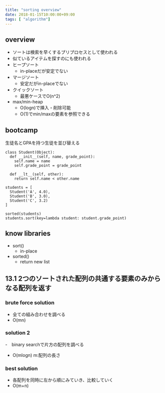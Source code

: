 ```yaml
---
title: "sorting overview"
date: 2018-01-15T10:00:00+09:00
tags: [ "algorithm"]
---
```


## overview
- ソートは検索を早くするプリプロセスとして使われる
- 似ているアイテムを探すのにも使われる
- ヒープソート
  - in-placeだが安定でない
- マージソート
  - 安定だがin-placeでない
- クイックソート
  - 最悪ケースでO(n^2)
- max/min-heap
  - O(logn)で挿入・削除可能
  - O(1)でmin/maxの要素を参照できる
  
## bootcamp
生徒名とGPAを持つ生徒を並び替える

```
class Student(Object):
  def __init__(self, name, grade_point):
    self.name = name
    self.grade_point = grade_point
    
  def __lt__(self, other):
    return self.name < other.name
    
students = [
  Student('A', 4.0),
  Student('B', 3.0),
  Student('C', 3.2)
]

sorted(students)
students.sort(key=lambda student: student.grade_point)
```

## know libraries
- sort()
  - in-place
- sorted()
  - return new list

## 13.1 2つのソートされた配列の共通する要素のみからなる配列を返す

### brute force solution
- 全ての組み合わせを調べる
- O(mn)

### solution 2
-　binary searchで片方の配列を調べる
- O(mlogn) m:配列の長さ

### best solution
- 各配列を同時に左から順にみていき、比較していく
- O(m+n)
